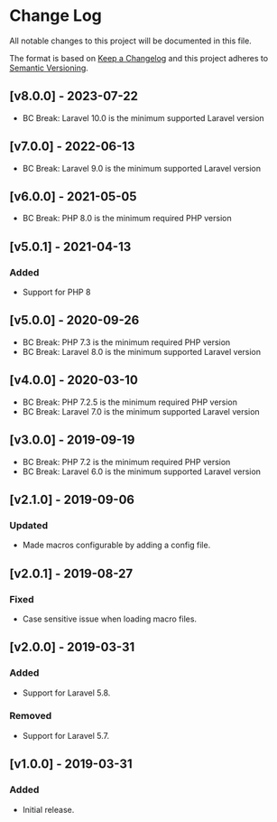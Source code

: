 # Change Log

All notable changes to this project will be documented in this file.

The format is based on [Keep a Changelog](http://keepachangelog.com/) and this project adheres to [Semantic Versioning](http://semver.org/).

## [v8.0.0] - 2023-07-22

- BC Break: Laravel 10.0 is the minimum supported Laravel version

## [v7.0.0] - 2022-06-13

- BC Break: Laravel 9.0 is the minimum supported Laravel version

## [v6.0.0] - 2021-05-05

- BC Break: PHP 8.0 is the minimum required PHP version

## [v5.0.1] - 2021-04-13

### Added

- Support for PHP 8

## [v5.0.0] - 2020-09-26

- BC Break: PHP 7.3 is the minimum required PHP version
- BC Break: Laravel 8.0 is the minimum supported Laravel version

## [v4.0.0] - 2020-03-10

- BC Break: PHP 7.2.5 is the minimum required PHP version
- BC Break: Laravel 7.0 is the minimum supported Laravel version

## [v3.0.0] - 2019-09-19

- BC Break: PHP 7.2 is the minimum required PHP version
- BC Break: Laravel 6.0 is the minimum supported Laravel version

## [v2.1.0] - 2019-09-06

### Updated

- Made macros configurable by adding a config file.

## [v2.0.1] - 2019-08-27

### Fixed

- Case sensitive issue when loading macro files.

## [v2.0.0] - 2019-03-31

### Added

- Support for Laravel 5.8.

### Removed

- Support for Laravel 5.7.

## [v1.0.0] - 2019-03-31

### Added

- Initial release.
